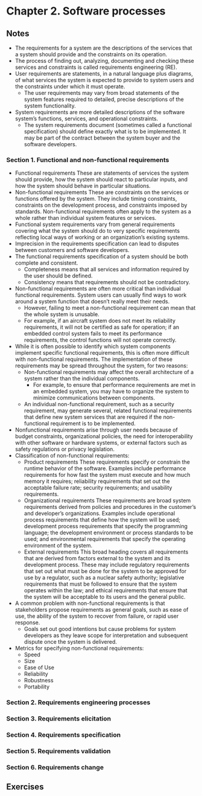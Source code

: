 # ﻿Chapter 2. Software processes
## Notes
- The requirements for a system are the descriptions of the services that a system should provide and the constraints on its operation.
- The process of finding out, analyzing, documenting and checking these services and constraints is called requirements engineering (RE).
- User requirements are statements, in a natural language plus diagrams, of what services the system is expected to provide to system users and the constraints under which it must operate.
	- The user requirements may vary from broad statements of the system features required to detailed, precise descriptions of the system functionality.
- System requirements are more detailed descriptions of the software system’s functions, services, and operational constraints.
	- The system requirements document (sometimes called a functional specification) should define exactly what is to be implemented. It may be part of the contract between the system buyer and the software developers.
### Section 1. Functional and non-functional requirements
- Functional requirements These are statements of services the system should provide, how the system should react to particular inputs, and how the system should behave in particular situations.
- Non-functional requirements These are constraints on the services or functions offered by the system. They include timing constraints, constraints on the development process, and constraints imposed by standards. Non-functional requirements often apply to the system as a whole rather than individual system features or services.
- Functional system requirements vary from general requirements covering what the system should do to very specific requirements reflecting local ways of working or an organization’s existing systems.
- Imprecision in the requirements specification can lead to disputes between customers and software developers.
- The functional requirements specification of a system should be both complete and consistent.
	- Completeness means that all services and information required by the user should be defined.
	- Consistency means that requirements should not be contradictory.
- Non-functional requirements are often more critical than individual functional requirements. System users can usually find ways to work around a system function that doesn’t really meet their needs.
	- However, failing to meet a non-functional requirement can mean that the whole system is unusable.
	- For example, if an aircraft system does not meet its reliability requirements, it will not be certified as safe for operation; if an embedded control system fails to meet its performance requirements, the control functions will not operate correctly.
- While it is often possible to identify which system components implement specific functional requirements, this is often more difficult with non-functional requirements. The implementation of these requirements may be spread throughout the system, for two reasons:
	- Non-functional requirements may affect the overall architecture of a system rather than the individual components.
		- For example, to ensure that performance requirements are met in an embedded system, you may have to organize the system to minimize communications between components.
	- An individual non-functional requirement, such as a security requirement, may generate several, related functional requirements that define new system services that are required if the non-functional requirement is to be implemented.
- Nonfunctional requirements arise through user needs because of budget constraints, organizational policies, the need for interoperability with other software or hardware systems, or external factors such as safety regulations or privacy legislation.
- Classification of non-functional requirements:
	- Product requirements These requirements specify or constrain the runtime behavior of the software. Examples include performance requirements for how fast the system must execute and how much memory it requires; reliability requirements that set out the acceptable failure rate; security requirements; and usability requirements.
	- Organizational requirements These requirements are broad system requirements derived from policies and procedures in the customer’s and developer’s organizations. Examples include operational process requirements that define how the system will be used; development process requirements that specify the programming language; the development environment or process standards to be used; and environmental requirements that specify the operating environment of the system.
	- External requirements This broad heading covers all requirements that are derived from factors external to the system and its development process. These may include regulatory requirements that set out what must be done for the system to be approved for use by a regulator, such as a nuclear safety authority; legislative requirements that must be followed to ensure that the system operates within the law; and ethical requirements that ensure that the system will be acceptable to its users and the general public.
- A common problem with non-functional requirements is that stakeholders propose requirements as general goals, such as ease of use, the ability of the system to recover from failure, or rapid user response. 
	- Goals set out good intentions but cause problems for system developers as they leave scope for interpretation and subsequent dispute once the system is delivered.
- Metrics for specifying non-functional requirements:
	- Speed
	- Size
	- Ease of Use
	- Reliability
	- Robustness
	- Portability
### Section 2. Requirements engineering processes
### Section 3. Requirements elicitation
### Section 4. Requirements specification
### Section 5. Requirements validation
### Section 6. Requirements change
## Exercises
